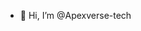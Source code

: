 - 👋 Hi, I’m @Apexverse-tech

<!---
Apexverse-tech/Apexverse-tech is a ✨ special ✨ repository because its `README.md` (this file) appears on your GitHub profile.
You can click the Preview link to take a look at your changes.
--->
